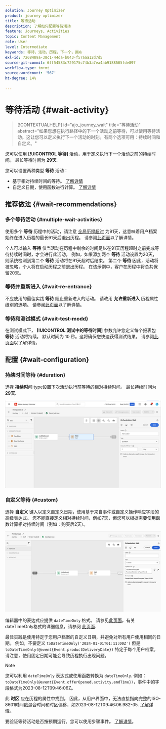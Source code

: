 ```yaml
---
solution: Journey Optimizer
product: journey optimizer
title: 等待活动
description: 了解如何配置等待活动
feature: Journeys, Activities
topic: Content Management
role: User
level: Intermediate
keywords: 等待，活动，历程，下一个，画布
exl-id: 7268489a-38c1-44da-b043-f57aaa12d7d5
source-git-commit: 6ff54583c729175c74b3a7ea4ab9188505fde897
workflow-type: tm+mt
source-wordcount: '567'
ht-degree: 14%

---
```


# 等待活动 {#wait-activity}

>[!CONTEXTUALHELP]
>id="ajo_journey_wait"
>title="等待活动"
>abstract="如果您想在执行路径中的下一个活动之前等待，可以使用等待活动。这让您可以定义执行下一个活动的时刻。有两个选项可用：持续时间和自定义。"

您可以使用 **[!UICONTROL 等待]** 活动，用于定义执行下一个活动之前的持续时间。  最长等待时间为 **29天**.

您可以设置两种类型 **等待** 活动：

* 基于相对持续时间的等待。 [了解详情](#duration)
* 自定义日期，使用函数进行计算。 [了解详情](#custom)

<!--
* [Email send time optimization](#email_send_time_optimization)
* [Fixed date](#fixed_date) 
-->

## 推荐做法 {#wait-recommendations}

### 多个等待活动 {#multiple-wait-activities}

使用多个 **等待** 历程中的活动，请注意 [全局历程超时](journey-gs.md#global_timeout) 为91天，这意味着用户档案始终在进入历程的最长91天后退出历程。 请参阅[此页面](../building-journeys/journey-gs.md#global_timeout)以了解详情。

个人可以输入 **等待** 仅当活动在历程中剩余的时间足以在91天历程超时之前完成等待持续时间时，才会进行此活动。 例如，如果添加两个 **等待** 活动设置为20天，则系统检测到第二个 **等待** 活动将在91天超时后结束。 第二个 **等待** 因此，活动将被忽略，个人将在启动历程之前退出历程。 在该示例中，客户在历程中将总共保留20天。

### 等待并重新进入 {#wait-re-entrance}

不应使用的最佳实践 **等待** 阻止重新进入的活动。 请改用 **允许重新进入** 历程属性级别的选项。 请参阅[此页面](../building-journeys/journey-gs.md#entrance)以了解详情。

### 等待和测试模式 {#wait-test-modd}

在测试模式下， **[!UICONTROL 测试中的等待时间]** 参数允许您定义每个报表包 **等待** 活动将持续。 默认时间为 10 秒。这将确保您快速获得测试结果。 请参阅[此页面](../building-journeys/testing-the-journey.md)以了解详情。

## 配置 {#wait-configuration}

### 持续时间等待 {#duration}

选择 **持续时间** type设置下次活动执行前等待的相对持续时间。 最长持续时间为 **29天**.

![定义等待持续时间](assets/journey55.png)

<!--
## Fixed date wait{#fixed_date}

Select the date for the execution of the next activity.

![](assets/journey56.png)

-->

### 自定义等待 {#custom}

选择 **自定义** 键入以定义自定义日期，使用基于来自事件或自定义操作响应字段的高级表达式。 您不能直接定义相对持续时间，例如7天，但您可以根据需要使用函数计算相对持续时间（例如：购买后2天）。

![使用表达式定义自定义等待](assets/journey57.png)

编辑器中的表达式应提供 `dateTimeOnly` 格式。 请参见[此页面](expression/expressionadvanced.md)。有关dateTimeOnly格式的详细信息，请参阅 [此页面](expression/data-types.md).

最佳实践是使用特定于您用户档案的自定义日期，并避免对所有用户使用相同的日期。 例如，不要定义 `toDateTimeOnly('2024-01-01T01:11:00Z')` 但是 `toDateTimeOnly(@event{Event.productDeliveryDate})` 特定于每个用户档案。 请注意，使用固定日期可能会导致历程执行出现问题。


>[!NOTE]
>
>您可以利用 `dateTimeOnly` 表达式或使用函数转换为 `dateTimeOnly`. 例如： `toDateTimeOnly(@event{Event.offerOpened.activity.endTime})`，事件中的字段格式为2023-08-12T09:46:06Z。
>
>此 **时区** 应在历程的属性中找到。 因此，从用户界面中，无法直接指向完整的ISO-8601时间戳混合时间和时区偏移，如2023-08-12T09:46:06.982-05. [了解详情](../building-journeys/timezone-management.md)。


要验证等待活动是否按预期运行，您可以使用步骤事件。 [了解详情](../reports/query-examples.md#common-queries)。

<!--## Email send time optimization{#email_send_time_optimization}

This type of wait uses a score calculated in Adobe Experience Platform. The score calculates the propensity to click or open an email in the future based on past behavior. Note that the algorithm calculating the score needs a certain amount of data to work. As a result, when it does not have enough data, the default wait time will apply. At publication time, you'll be notified that the default time applies.

>[!NOTE]
>
>The first event of your journey must have a namespace.
>
>This capability is only available after an **[!UICONTROL Email]** activity. You need to have Adobe Campaign Standard.

1. In the **[!UICONTROL Amount of time]** field, define the number of hours to consider to optimize email sending.
1. In the **[!UICONTROL Optimization type]** field, choose if the optimization should increase clicks or opens.
1. In the **[!UICONTROL Default time]** field, define the default time to wait if the predictive send time score is not available.

    >[!NOTE]
    >
    >Note that the send time score can be unavailable because there is not enough data to perform the calculation. In this case, you will be informed, at publication time, that the default time applies.

![](assets/journey57bis.png)-->
